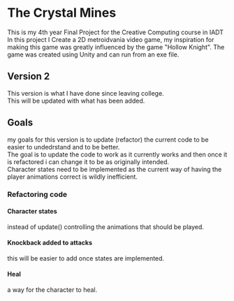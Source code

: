 # The Crystal Mines
This is my 4th year Final Project for the Creative Computing course in IADT <br />
In this project I Create a 2D metroidvania video game, my inspiration for making this game was greatly influenced by the game "Hollow Knight". The game was created using Unity and can run from an exe file.

## Version 2
This version is what I have done since leaving college.<br />
This will be updated with what has been added.<br />

## Goals
my goals for this version is to update (refactor) the current code to be easier to undedrstand and to be better. <br /> The goal is to update the code to work as it currently works and then once it is refactored i can change it to be as originally intended. <br />
Character states need to be implemented as the current way of having the player animations correct is wildly inefficient. <br />

### Refactoring code
#### Character states 
instead of update() controlling the animations that should be played.<br />
#### Knockback added to attacks 
this will be easier to add once states are implemented.<br />
#### Heal
a way for the character to heal. <br />
#### 
